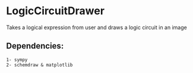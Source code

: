 # LogicCircuitDrawer
Takes a logical expression from user and draws a logic circuit in an image
## Dependencies:
```
1- sympy
2- schemdraw & matplotlib
```
